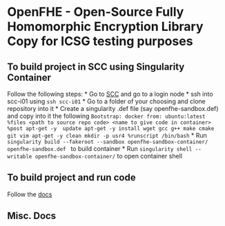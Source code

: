 OpenFHE - Open-Source Fully Homomorphic Encryption Library
Copy for ICSG testing purposes
=====================================

## To build project in SCC using Singularity Container

Follow the following steps:
    * Go to [SCC](https://scc-ondemand1.bu.edu/pun/sys/dashboard) and go to a login node
    * ssh into scc-i01 using ```ssh scc-i01```
    * Go to a folder of your choosing and clone repository into it
    * Create a singularity .def file (say openfhe-sandbox.def) and copy into it the following
    ```
    Bootstrap: docker
    from: ubuntu:latest
    %files
            <path to source repo code> <name to give code in container>
    %post
            apt-get -y  update
            apt-get -y install wget gcc g++ make cmake git vim
            apt-get -y clean
            mkdir -p usr4
    %runscript
            /bin/bash
    ```
    * Run ```singularity build --fakeroot --sandbox openfhe-sandbox-container/ openfhe-sandbox.def ``` to build container
    * Run ```singularity shell --writable openfhe-sandbox-container/``` to open container shell

## To build project and run code

Follow the [docs](https://openfhe-development.readthedocs.io/en/latest/sphinx_rsts/intro/installation/installation.html)


## Misc. Docs



